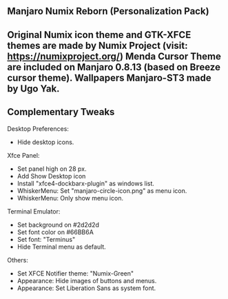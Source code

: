 Manjaro Numix Reborn  (Personalization Pack)
--------------------------------------------
Original Numix icon theme and GTK-XFCE themes are made by Numix Project (visit: https://numixproject.org/)
Menda Cursor Theme are included on Manjaro 0.8.13 (based on Breeze cursor theme).
Wallpapers Manjaro-ST3 made by Ugo Yak.
--------------------------------------------

## Complementary Tweaks 

Desktop Preferences:
* Hide desktop icons.

Xfce Panel:

* Set panel high on 28 px.
* Add Show Desktop icon
* Install "xfce4-dockbarx-plugin" as windows list.
* WhiskerMenu: Set "manjaro-circle-icon.png" as menu icon.
* WhiskerMenu: Only show menu icon.
	
Terminal Emulator:

* Set background on #2d2d2d
* Set font color on #66BB6A
* Set font: "Terminus"
* Hide Terminal menu as default.

Others:
* Set XFCE Notifier theme: "Numix-Green" 
* Appearance: Hide images of buttons and menus.
* Appearance: Set Liberation Sans as system font.

